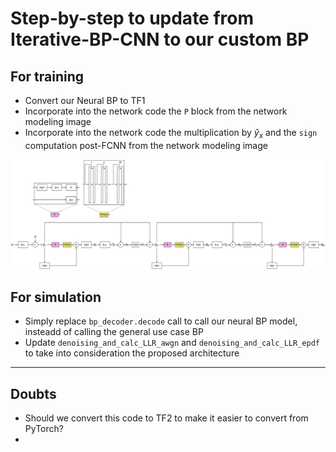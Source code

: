 # Step-by-step to update from Iterative-BP-CNN to our custom BP

## For training

- Convert our Neural BP to TF1
- Incorporate into the network code the `P` block from the network modeling image
- Incorporate into the network code the multiplication by $ŷ_x$ and the `sign` computation post-FCNN from the network modeling image

![Architecture](Architecture.svg)

## For simulation

- Simply replace `bp_decoder.decode` call to call our neural BP model, insteadd of calling the general use case BP
- Update `denoising_and_calc_LLR_awgn` and `denoising_and_calc_LLR_epdf` to take into consideration the proposed architecture

---

## Doubts

- Should we convert this code to TF2 to make it easier to convert from PyTorch?
-

